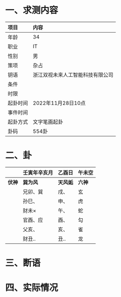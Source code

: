 # 一、求测内容
|项目|内容|
|:-|:-|
|年龄|34|
|职业|IT|
|性别|男|
|策项|杂占|
|钥语|浙江双视未来人工智能科技有限公司|
|条件||
|时限||
|起卦时间|2022年11月28日10点|
|事件时间||
|起卦方式|文字笔画起卦|
|卦码|554卦|

# 二、卦
||壬寅年辛亥月|乙酉日|午未空|
|:-|:-|:-|:-|
|**伏神**|**巽为风**|**天风姤**|**六神**|
||兄卯、巽|戌、|玄|
||孙巳、|申、|虎|
||财未×|午、|蛇|
||官酉、应|酉、|勾|
||父亥、|亥、|雀|
||财丑..|丑..|龙|


# 三、断语

# 四、实际情况